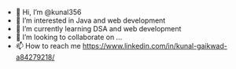 - 👋 Hi, I’m @kunal356
- 👀 I’m interested in Java and web development
- 🌱 I’m currently learning DSA and web development
- 💞️ I’m looking to collaborate on ...
- 📫 How to reach me https://www.linkedin.com/in/kunal-gaikwad-a84279218/


